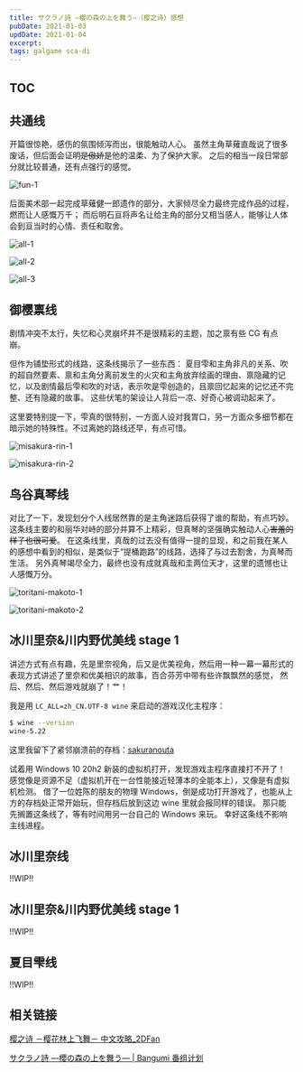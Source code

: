 ```yaml
---
title: サクラノ詩 —櫻の森の上を舞う—（樱之诗）感想
pubDate: 2021-01-03
updDate: 2021-01-04
excerpt:
tags: galgame sca-di
---
```


## TOC

## 共通线

开篇很惊艳，感伤的氛围倾泻而出，很能触动人心。
虽然主角草薙直哉说了很多废话，但后面会证明~~是傲娇~~是他的温柔、为了保护大家。
之后的相当一段日常部分就比较普通，还有点强行的感觉。

![fun-1](./images/sakuranouta/fun-1.png)

后面美术部一起完成草薙健一郎遗作的部分，大家倾尽全力最终完成作品的过程，燃而让人感慨万千；
而后明石亘将声名让给主角的部分又相当感人，能够让人体会到亘当时的心情、责任和取舍。

![all-1](./images/sakuranouta/all-1.png)

![all-2](./images/sakuranouta/all-2.png)

![all-3](./images/sakuranouta/all-3.png)

## 御樱禀线

剧情冲突不太行，失忆和心灵崩坏并不是很精彩的主题，加之禀有些 CG 有点崩。

但作为铺垫形式的线路，这条线揭示了一些东西：
夏目雫和主角非凡的关系、吹的超自然要素、禀和主角分离前发生的火灾和主角放弃绘画的理由、禀隐藏的记忆，以及剧情最后雫和吹的对话，表示吹是雫创造的，且禀回忆起来的记忆还不完整、还有隐藏的故事。
这些伏笔的架设让人背后一凉、好奇心被调动起来了。

这里要特别提一下，雫真的很特别，一方面人设对我胃口，另一方面众多细节都在暗示她的特殊性。不过离她的路线还早，有点可惜。

![misakura-rin-1](./images/sakuranouta/misakura-rin-1.png)

![misakura-rin-2](./images/sakuranouta/misakura-rin-2.png)

## 鸟谷真琴线

对比了一下，发现划分个人线居然靠的是主角迷路后获得了谁的帮助，有点巧妙。
这条线主要的和丽华对峙的部分并算不上精彩，但真琴的坚强确实触动人心~~害羞的样子也很可爱~~。
在这条线里，真哉的过去没有值得一提的显现，和之前我在某人的感想中看到的相似，是类似于“提桶跑路”的线路，选择了与过去割舍，为真琴而生活。
另外真琴竭尽全力，最终也没有成就真哉和圭两位天才，这里的遗憾也让人感慨万分。

![toritani-makoto-1](./images/sakuranouta/toritani-makoto-1.png)

![toritani-makoto-2](./images/sakuranouta/toritani-makoto-2.png)

## 冰川里奈&川内野优美线 stage 1

讲述方式有点有趣，先是里奈视角，后又是优美视角，然后用一种一幕一幕形式的表现方式讲述了里奈和优美相识的故事，百合芬芳中带有些许飘飘然的感觉，
然后、然后、然后游戏就崩了！艹！

我是用 `LC_ALL=zh_CN.UTF-8 wine` 来启动的游戏汉化主程序：

```bash
$ wine --version
wine-5.22
```

这里我留下了紧邻崩溃前的存档：[sakuranouta][sakuranouta]

试着用 Windows 10 20h2 新装的虚拟机打开，发现游戏主程序直接打不开了！
感觉像是资源不足（虚拟机开在一台性能接近轻薄本的全能本上），又像是有虚拟机检测。
借了一位姓陈的朋友的物理 Windows，倒是成功打开游戏了，也能从上方的存档处正常开始玩，但存档后放到这边 wine 里就会报同样的错误。
那只能先搁置这条线了，等有时间用另一台自己的 Windows 来玩。
幸好这条线不影响主线进程。

## 冰川里奈线

!!WIP!!

## 冰川里奈&川内野优美线 stage 1

!!WIP!!

## 夏目雫线

!!WIP!!

## 相关链接

[樱之诗 －樱花林上飞舞－ 中文攻略\_2DFan](https://www.2dfan.com/topics/11335)

[サクラノ詩 —櫻の森の上を舞う— | Bangumi 番组计划](https://bangumi.tv/subject/22423)

[sakuranouta]: https://share.myl.workers.dev/savedata/sakuranouta/

